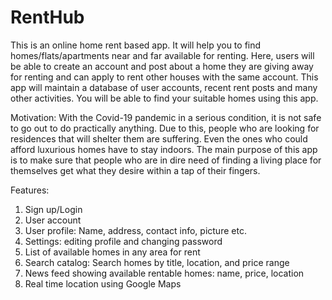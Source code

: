 # RentHub
This is an online home rent based app. It will help you to find homes/flats/apartments near and far available for renting. Here, users will be able to create an account and post about a home they are giving away for renting and can apply to rent other houses with the same account. This app will maintain a database of user accounts, recent rent posts and many other activities. You will be able to find your suitable homes using this app.

Motivation:
With the Covid-19 pandemic in a serious condition, it is not safe to go out to do practically anything. Due to this, people who are looking for residences that will shelter them are suffering. Even the ones who could afford luxurious homes have to stay indoors. The main purpose of this app is to make sure that people who are in dire need of finding a living place for themselves get what they desire within a tap of their fingers.

Features:
1. Sign up/Login
2. User account
3. User profile: Name, address, contact info, picture etc.
4. Settings: editing profile and changing password
5. List of available homes in any area for rent
6. Search catalog: Search homes by title, location, and price range
7. News feed showing available rentable homes: name, price, location
8. Real time location using Google Maps 

